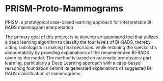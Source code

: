 # PRISM-Proto-Mammograms

PRISM: a prototypical case-based learning approach for interpretable BI-RADS mammogram interpretation 

The primary goal of this project is to develop an automated tool that utilizes a deep learning algorithm to classify the four levels of BI-RADS, thereby aiding radiologists in making final decisions.
while retaining the specialist's accountability by providing explanations of the recommended BI-RADS given by the model.
The method is based on automatic prototypical part learning, particularly a Deep Learning approach with a case-based reasoning foundation behind its generated explanations of suggested BI-RADS classification of mammograms. 
